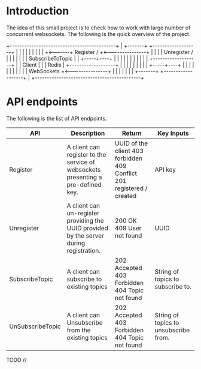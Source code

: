 # Introduction
The idea of this small project is to check how to work with large number of concurrent websockets. The following is the quick overview of the project.

+--------------------------------------------+
|  +-------+       +-------------------+     |
|  |       |       |                   |     |
|  |       +<------+  Register /       +<---------------+
|  |       |       |  Unregister /     |     |          |
|  |       |       |  SubscribeToTopic |     |    +-----+----+
|  |       |       |                   |     |    |          |
|  |       |       +-------------------+     |    |  Client  |
|  | Redis |       +-------------------+     |    |          |
|  |       |       |                   |     |    +-----+----+
|  |       |       |                   |     |          |
|  |       |       |  WebSockets       +<---------------+
|  |       |       |                   |     |
|  +-------+       +-------------------+     |
+--------------------------------------------+

# API endpoints

The following is the list of API endpoints.

| API              | Description                                                                             | Return                                                                 | Key Inputs                             |
|------------------|-----------------------------------------------------------------------------------------|------------------------------------------------------------------------|----------------------------------------|
| Register         | A client can register to the service of websockets presenting a pre-defined key.        | UUID of the client 403 forbidden 409 Conflict 201 registered / created | API key                                |
| Unregister       | A client can un-register providing the UUID provided by the server during registration. | 200 OK 409 User not found                                              | UUID                                   |
| SubscribeTopic   | A client can subscribe to existing topics                                               | 202 Accepted 403 Forbidden 404 Topic not found                         | String of topics  to subscribe to.     |
| UnSubscribeTopic | A client can Unsubscribe from the existing topics                                       | 202 Accepted 403 Forbidden 404 Topic not found                         | String of topics  to unsubscribe from. |

TODO //

